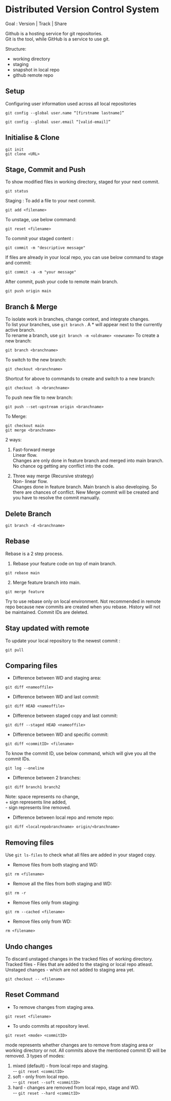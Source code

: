 # Distributed Version Control System
Goal :  Version | Track | Share  

Github is a hosting service for git repositories.  
Git is the tool, while GitHub is a  service to use git.

Structure:
* working directory
* staging
* snapshot in local repo
* github remote repo
  
## Setup
Configuring user information used across all local repositories
```
git config --global user.name “[firstname lastname]”
```
```
git config --global user.email “[valid-email]”
```
## Initialise & Clone
```
git init
git clone <URL>
```
## Stage, Commit and Push
To show modified files in working directory, staged for your next commit.
```
git status
```
Staging : To add a file to your next commit.
```
git add <filename>
```
To unstage, use below command: 
```
git reset <filename>
```
To commit your staged content :
```
git commit -m "descriptive message"
```
If files are already in your local repo, you can use below command to stage and commit:
```
git commit -a -m "your message"
```
After commit, push your code to remote main branch.
```
git push origin main
```
## Branch & Merge
To isolate work in branches, change context, and integrate changes.  
To list your branches, use `git branch` . A * will appear next to the currently active branch.  
To rename a branch, use `git branch -m <oldname> <newname>`
To create a new branch:
```
git branch <branchname>
```
To switch to the new branch:
```
git checkout <branchname>
```
Shortcut for above to commands to create and switch to a new branch:
```
git checkout -b <branchname>
```
To push new file to new branch: 
```
git push --set-upstream origin <branchname>
```

To Merge:
```
git checkout main
git merge <branchname>
```
2 ways:
1. Fast-forward merge   
    Linear flow.    
    Changes are only done in feature branch and merged into main branch. No chance og getting any conflict into the code.  

2. Three way merge (Recursive strategy)   
    Non- linear flow.  
    Changes done in feature branch. Main branch is also developing. So there are chances of conflict. New Merge commit will be created and you have to resolve the commit manually.

## Delete Branch
```
git branch -d <branchname>
```
## Rebase
Rebase is a 2 step process.
1. Rebase your feature code on top of main branch.
```
git rebase main
```
2. Merge feature branch into main.
```
git merge feature
```
Try to use rebase only on local environment. Not recommended in remote repo because new commits are created when you rebase. History will not be maintained. Commit IDs are deleted. 

## Stay updated with remote
To update your local repository to the newest commit :  
```
git pull
```
## Comparing files
* Difference between WD and staging area: 
```
git diff <nameoffile>
```
* Difference between WD and last commit:
```
git diff HEAD <nameoffile>
```
* Difference between staged copy and last commit:
```
git diff --staged HEAD <nameoffile>
```
* Difference between WD and specific commit:
```
git diff <commitID> <filename>
```
To know the commit ID, use below command, which will give you all the commit IDs.
```
git log --oneline
```
* Difference between 2 branches:
```
git diff branch1 branch2
```
Note: space represents no change,  
\+ sign represents line added,  
\- sign represents line removed. 
* Difference between local repo and remote repo:
```
git diff <localrepobranchname> origin/<branchname>
```
## Removing files
Use `git ls-files` to check what all files are added in your staged copy.
* Remove files from both staging and WD:
```
git rm <filename>
```
* Remove all the files from both staging and WD:
```
git rm -r
```
* Remove files only from staging:
```
git rm --cached <filename>
```
* Remove files only from WD:
```
rm <filename>
```
## Undo changes
To discard unstaged changes in the tracked files of working directory.  
Tracked files - Files that are added to the staging or local repo atleast.  
Unstaged changes - which are not added to staging area yet.
```
git checkout -- <filename>
```
## Reset Command
* To remove changes from staging area.
```
git reset <filename>
```
* To undo commits at repository level.
```
git reset <mode> <commitID>
```
mode represents whether changes are to remove from staging area or working directory or not. All commits above the mentioned commit ID will be removed.
3 types of modes:
1. mixed (default) - from local repo and staging.  
   -- `git reset <commitID>`
2. soft - only from local repo.  
   -- `git reset --soft <commitID>`
3. hard - changes are removed from local repo, stage and WD.  
   -- `git reset --hard <commitID>`
